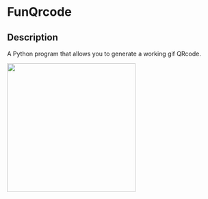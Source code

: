 # FunQrcode

## Description
<p> A Python program that allows you to generate a working gif QRcode.
</p>
<img src='https://github.com/arunike/FunQrcode/blob/main/MyWebQRCode.gif' width='300'>
